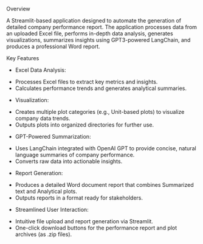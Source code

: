 Overview

A Streamlit-based application designed to automate the generation of detailed company performance report. The application processes data from an uploaded Excel file, performs in-depth data analysis, generates visualizations, summarizes insights using GPT3-powered LangChain, and produces a professional Word report.

Key Features

- Excel Data Analysis:
  
* Processes Excel files to extract key metrics and insights.
* Calculates performance trends and generates analytical summaries.
  
- Visualization:

* Creates multiple plot categories (e.g., Unit-based plots) to visualize company data trends.
* Outputs plots into organized directories for further use.
  
- GPT-Powered Summarization:

* Uses LangChain integrated with OpenAI GPT to provide concise, natural language summaries of company performance.
* Converts raw data into actionable insights.
  
- Report Generation:

* Produces a detailed Word document report that combines Summarized text and Analytical plots.
* Outputs reports in a format ready for stakeholders.
  
- Streamlined User Interaction:

* Intuitive file upload and report generation via Streamlit.
* One-click download buttons for the performance report and plot archives (as .zip files).

